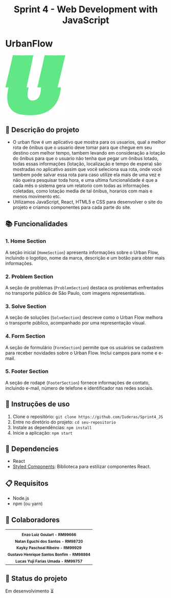 <h1 align="center">Sprint 4 - Web Development with JavaScript</h1>

# UrbanFlow

![Urban Flow Logo](./src/images/Logo.svg)

## :memo: Descrição do projeto
* O urban flow é um aplicativo que mostra para os usuarios, qual a melhor rota de ônibus que o usuario deve tomar para que chegue em seu destino com melhor tempo, tambem levando em consideração a lotação do ônibus para que o usuario não tenha que pegar um ônibus lotado, todas essas informações (lotação, localização e tempo de espera) são mostradas no aplicativo assim que você seleciona sua rota, onde você tambem pode salvar essa rota para caso utilize ela mais de uma vez e não queira pesquisar toda hora, e uma ultima funcionalidade é que a cada mês o sistema gera um relatorio com todas as informações coletadas, como lotação media de tal ônibus, horarios com mais e menos movimento etc.
* Utilizamos JavaScript, React, HTML5 e CSS para desenvolver o site do projeto e criamos componentes para cada parte do site.

## :books: Funcionalidades

### 1. Home Section

A seção inicial (`HomeSection`) apresenta informações sobre o Urban Flow, incluindo o logotipo, nome da marca, descrição e um botão para obter mais informações.

### 2. Problem Section

A seção de problemas (`ProblemSection`) destaca os problemas enfrentados no transporte público de São Paulo, com imagens representativas.

### 3. Solve Section

A seção de soluções (`SolveSection`) descreve como o Urban Flow melhora o transporte público, acompanhado por uma representação visual.

### 4. Form Section

A seção de formulário (`FormSection`) permite que os usuários se cadastrem para receber novidades sobre o Urban Flow. Inclui campos para nome e e-mail.

### 5. Footer Section

A seção de rodapé (`FooterSection`) fornece informações de contato, incluindo e-mail, número de telefone e identificador nas redes sociais.

## :seedling: Instruções de uso

1. Clone o repositório: `git clone https://github.com/Iuderas/Sprint4_JS`
2. Entre no diretório do projeto: `cd seu-repositorio`
3. Instale as dependências: `npm install`
4. Inicie a aplicação: `npm start`

## :hammer: Dependencies

- React
- [Styled Components](https://styled-components.com/): Biblioteca para estilizar componentes React.

## :clipboard: Requisitos

- Node.js
- npm (ou yarn)

## :handshake: Colaboradores
<table>
  <tr>
    <td align="center">
        <sub>
          <b>Enzo Luiz Goulart - RM99666</b>
          <br>
        </sub>
        <sub>
          <b>Natan Eguchi dos Santos - RM98720</b>
          <br>
        </sub>
        <sub>
          <b>Kayky Paschoal Ribeiro - RM99929</b>
          <br>
        </sub>
        <sub>
          <b>Gustavo Henrique Santos Bonfim - RM98864</b>
          <br>
        </sub>
        <sub>
          <b>Lucas Yuji Farias Umada - RM99757 </b>
          <br>
        </sub>
    </td>
  </tr>
</table>

## :dart: Status do projeto
Em desenvolvimento :hourglass_flowing_sand: